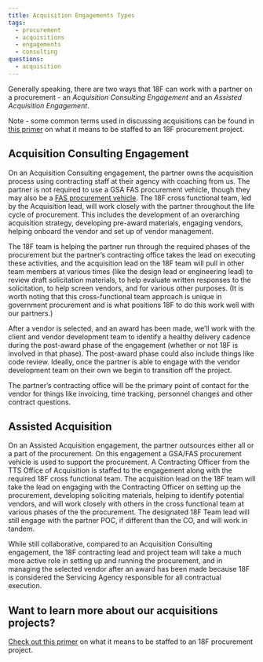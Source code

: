 ```yaml
---
title: Acquisition Engagements Types
tags:
  - procurement
  - acquisitions
  - engagements
  - consulting
questions:
  - acquisition
---
```


Generally speaking, there are two ways that 18F can work with a partner on a procurement - an *Acquisition Consulting Engagement* and an *Assisted Acquisition Engagement*.

Note - some common terms used in discussing acquisitions can be found in [this primer]({{site.baseurl}}/working-on-an-acquisition-engagement/#acquisition-glossary) on what it means to be staffed to an 18F procurement project.

## Acquisition Consulting Engagement

On an Acquisition Consulting engagement, the partner owns the acquisition process using contracting staff at their agency with coaching from us.  The partner is not required to use a GSA FAS procurement vehicle, though they may also be a [FAS procurement vehicle](https://www.gsa.gov/about-us/organization/federal-acquisition-service). The 18F cross functional team, led by the Acquisition lead, will work closely with the partner throughout the life cycle of procurement. This includes the development of an overarching acquisition strategy, developing pre-award materials, engaging vendors, helping onboard the vendor and set up of vendor management.   

The 18F team is helping the partner run through the required phases of the procurement but the partner’s contracting office takes the lead on executing these activities, and the acquisition lead on the 18F team will pull in other team members at various times (like the design lead or engineering lead) to review draft solicitation materials, to help evaluate written responses to the solicitation, to help screen vendors, and for various other purposes. (It is worth noting that this cross-functional team approach is unique in government procurement and is what positions 18F to do this work well with our partners.)

After a vendor is selected, and an award has been made, we’ll work with the client and vendor development team to identify a healthy delivery cadence during the post-award phase of the engagement (whether or not 18F is involved in that phase).  The post-award phase could also include things like code review.  Ideally, once the partner is able to engage with the vendor development team on their own we begin to transition off the project.

The partner’s contracting office will be the primary point of contact for the vendor for things like invoicing, time tracking, personnel changes and other contract questions.

## Assisted Acquisition

On an Assisted Acquisition engagement, the partner outsources either all or a part of the procurement. On this engagement a GSA/FAS procurement vehicle is used to support the procurement. A Contracting Officer from the TTS Office of Acquisition is staffed to the engagement along with the required 18F cross functional team. The acquisition lead on the 18F team will take the lead on engaging with the Contracting Officer on setting up the procurement, developing soliciting materials, helping to identify potential vendors, and will work closely with others in the cross functional team at various phases of the the procurement.  The designated 18F Team lead will still engage with the partner POC, if different than the CO, and will work in tandem.  

While still collaborative, compared to an Acquisition Consulting engagement, the 18F contracting lead and project team will take a much more active role in setting up and running the procurement, and in managing the selected vendor after an award has been made because 18F is considered the Servicing Agency responsible for all contractual execution.


## Want to learn more about our acquisitions projects?

[Check out this primer]({{site.baseurl}}/working-on-an-acquisition-engagement/) on what it means to be staffed to an 18F procurement project.
